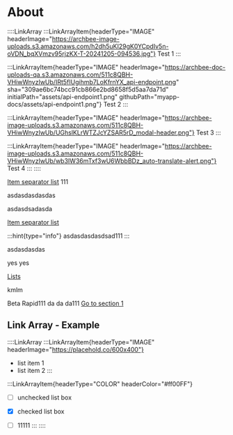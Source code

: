 # About

::::LinkArray
:::LinkArrayItem{headerType="IMAGE" headerImage="https://archbee-image-uploads.s3.amazonaws.com/h2dh5uKI29gK0YCpdIv5n-oVDN_bqXVmzv95rjzKX-T-20241205-094536.jpg"}
Test 1
:::

:::LinkArrayItem{headerType="IMAGE" headerImage="https://archbee-doc-uploads-qa.s3.amazonaws.com/511c8QBH-VHiwWnyzIwUb/IRt5fIUgihmb7LoKfrnYX_api-endpoint.png" sha="309ae6bc74bcc91cb866e2bd8658f5d5aa7da71d" initialPath="assets/api-endpoint1.png" githubPath="myapp-docs/assets/api-endpoint1.png"}
Test 2
:::

:::LinkArrayItem{headerType="IMAGE" headerImage="https://archbee-image-uploads.s3.amazonaws.com/511c8QBH-VHiwWnyzIwUb/UGhslKLrWTZJcYZSAR5rD_modal-header.png"}
Test 3
:::

:::LinkArrayItem{headerType="IMAGE" headerImage="https://archbee-image-uploads.s3.amazonaws.com/511c8QBH-VHiwWnyzIwUb/wb3IW36mTxf3wU6WbbBDz_auto-translate-alert.png"}
Test 4
:::
::::

[Item separator list](./syntax/an-item.md) 111

asdasdasdasdas

asdasdsadasda

[Item separator list](./syntax/an-item.md)&#x20;

:::hint{type="info"}
asdasdasdasdsad111
:::

asdasdasdas

yes yes

[Lists](./syntax/headings.md)&#x20;

kmlm

Beta Rapid111
da da da111
[Go to section 1](./syntax/an-item.md)&#x20;

## Link Array - Example

::::LinkArray
:::LinkArrayItem{headerType="IMAGE" headerImage="https://placehold.co/600x400"}
- list item 1
- list item 2
:::

:::LinkArrayItem{headerType="COLOR" headerColor="#ff00FF"}
- [ ] unchecked list box
- [x] checked list box
- [ ] 11111
:::
::::

